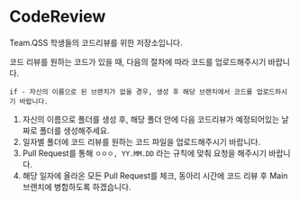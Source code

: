 # CodeReview
Team.QSS 학생들의 코드리뷰를 위한 저장소입니다.  

코드 리뷰를 원하는 코드가 있을 때, 다음의 절차에 따라 코드를 업로드해주시기 바랍니다.  

`if - 자신의 이름으로 된 브랜치가 없을 경우, 생성 후 해당 브랜치에서 코드를 업로드하시기 바랍니다.`
1. 자신의 이름으로 폴더를 생성 후, 해당 폴더 안에 다음 코드리뷰가 예정되어있는 날짜로 폴더를 생성해주세요.
2. 일자별 폴더에 코드 리뷰를 원하는 코드 파일을 업로드해주시기 바랍니다.
3. Pull Request를 통해 `ㅇㅇㅇ, YY.MM.DD` 라는 규칙에 맞춰 요청을 해주시기 바랍니다.
4. 해당 일자에 올라온 모든 Pull Request를 체크, 동아리 시간에 코드 리뷰 후 Main 브랜치에 병합하도록 하겠습니다.
